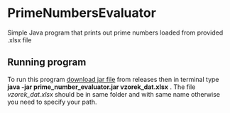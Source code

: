 # PrimeNumbersEvaluator
Simple Java program that prints out prime numbers loaded from provided .xlsx file

## Running program
To run this program [download jar file](https://github.com/MarekUlip/PrimeNumbersEvaluator/releases/download/1.0/prime_number_evaluator.jar) from releases then in terminal type **java -jar prime_number_evaluator.jar vzorek_dat.xlsx** . The file *vzorek_dat.xlsx* should be in same folder and with same name otherwise you need to specify your path.

